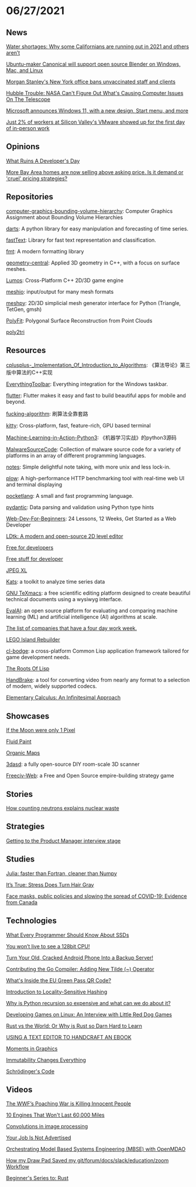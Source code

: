 # 06/27/2021

## News
[Water shortages: Why some Californians are running out in 2021 and others aren’t](https://calmatters.org/environment/2021/06/california-water-shortage/)

[Ubuntu-maker Canonical will support open source Blender on Windows, Mac, and Linux](https://betanews.com/2021/06/23/linux-canonical-open-source-blender/)

[Morgan Stanley's New York office bans unvaccinated staff and clients](https://edition.cnn.com/2021/06/23/investing/morgan-stanley-unvaccinated-employees-office/index.html)

[Hubble Trouble: NASA Can't Figure Out What's Causing Computer Issues On The Telescope](https://www.npr.org/2021/06/23/1009567351/hubble-trouble-nasa-cant-figure-out-whats-causing-computer-issues-on-the-telesco)

[Microsoft announces Windows 11, with a new design, Start menu, and more](https://www.theverge.com/2021/6/24/22546791/microsoft-windows-11-announcement-features-updates)

[Just 2% of workers at Silicon Valley's VMware showed up for the first day of in-person work](https://www.sfgate.com/tech/article/VMWare-2-percent-worker-Silicon-Valley-remote-work-16274581.php)

## Opinions
[What Ruins A Developer's Day](https://www.i-programmer.info/news/99-professional/14648-what-ruins-a-developers-day.html)

[More Bay Area homes are now selling above asking price. Is it demand or 'cruel' pricing strategies?](https://www.sfchronicle.com/local/article/Bay-Area-homes-real-estate-asking-prices-16263716.php)

## Repositories
[computer-graphics-bounding-volume-hierarchy](https://github.com/alecjacobson/computer-graphics-bounding-volume-hierarchy): Computer Graphics Assignment about Bounding Volume Hierarchies

[darts](https://github.com/unit8co/darts/): A python library for easy manipulation and forecasting of time series.

[fastText](https://github.com/facebookresearch/fastText/): Library for fast text representation and classification.

[fmt](https://github.com/fmtlib/fmt): A modern formatting library

[geometry-central](https://github.com/nmwsharp/geometry-central): Applied 3D geometry in C++, with a focus on surface meshes.

[Lumos](https://github.com/jmorton06/Lumos): Cross-Platform C++ 2D/3D game engine

[meshio](https://github.com/nschloe/meshio): input/output for many mesh formats

[meshpy](https://github.com/inducer/meshpy): 2D/3D simplicial mesh generator interface for Python (Triangle, TetGen, gmsh)

[PolyFit](https://github.com/LiangliangNan/PolyFit): Polygonal Surface Reconstruction from Point Clouds

[poly2tri](https://github.com/greenm01/poly2tri)

## Resources
[cplusplus-_Implementation_Of_Introduction_to_Algorithms](https://github.com/huaxz1986/cplusplus-_Implementation_Of_Introduction_to_Algorithms): 《算法导论》第三版中算法的C++实现

[EverythingToolbar](https://github.com/stnkl/EverythingToolbar): Everything integration for the Windows taskbar.

[flutter](https://github.com/flutter/flutter): Flutter makes it easy and fast to build beautiful apps for mobile and beyond.

[fucking-algorithm](https://github.com/labuladong/fucking-algorithm): 刷算法全靠套路

[kitty](https://github.com/kovidgoyal/kitty): Cross-platform, fast, feature-rich, GPU based terminal

[Machine-Learning-in-Action-Python3](https://github.com/wzy6642/Machine-Learning-in-Action-Python3): 《机器学习实战》的python3源码

[MalwareSourceCode](https://github.com/vxunderground/MalwareSourceCode): Collection of malware source code for a variety of platforms in an array of different programming languages.

[notes](https://github.com/pimterry/notes): Simple delightful note taking, with more unix and less lock-in.

[plow](https://github.com/six-ddc/plow): A high-performance HTTP benchmarking tool with real-time web UI and terminal displaying

[pocketlang](https://github.com/ThakeeNathees/pocketlang): A small and fast programming language.

[pydantic](https://github.com/samuelcolvin/pydantic): Data parsing and validation using Python type hints

[Web-Dev-For-Beginners](https://github.com/microsoft/Web-Dev-For-Beginners): 24 Lessons, 12 Weeks, Get Started as a Web Developer

[LDtk: A modern and open-source 2D level editor](https://deepnight.itch.io/ldtk)

[Free for developers](https://free-for.dev/#/)

[Free stuff for developer](https://freestuff.dev/)

[JPEG XL](https://jpegxl.info/)

[Kats](https://facebookresearch.github.io/Kats/): a toolkit to analyze time series data

[GNU TeXmacs](https://www.texmacs.org/tmweb/home/welcome.en.html): a free scientific editing platform designed to create beautiful technical documents using a wysiwyg interface.

[EvalAI](https://eval.ai/): an open source platform for evaluating and comparing machine learning (ML) and artificial intelligence (AI) algorithms at scale.

[The list of companies that have a four day work week.](https://thelistofcompanies.com/)

[LEGO Island Rebuilder](https://www.legoisland.org/wiki/index.php/LEGO_Island_Rebuilder)

[cl-bodge](https://borodust.org/projects/cl-bodge/): a cross-platform Common Lisp application framework tailored for game development needs.

[The Roots Of Lisp](http://www.huzheng.org/geniusreligion/TheRootsOfLisp.pdf)

[HandBrake](https://handbrake.fr/):  a tool for converting video from nearly any format to a selection of modern, widely supported codecs.

[Elementary Calculus: An Infinitesimal Approach](https://people.math.wisc.edu/~keisler/calc.html)

## Showcases
[If the Moon were only 1 Pixel](https://joshworth.com/dev/pixelspace/pixelspace_solarsystem.html)

[Fluid Paint](https://david.li/paint/)

[Organic Maps](https://organicmaps.app/)

[3dasd](https://3dasd.com/): a fully open-source DIY room-scale 3D scanner

[Freeciv-Web](https://www.freecivweb.org/?2021): a Free and Open Source empire-building strategy game

## Stories
[How counting neutrons explains nuclear waste](https://rootsofprogress.org/nuclear-physics)

## Strategies
[Getting to the Product Manager interview stage](https://glenngillen.com/getting-the-pm-interview/)

## Studies
[Julia: faster than Fortran, cleaner than Numpy](https://www.matecdev.com/posts/numpy-julia-fortran.html)

[It’s True: Stress Does Turn Hair Gray](https://www.cuimc.columbia.edu/news/its-true-stress-does-turn-hair-gray-and-its-reversible)

[Face masks, public policies and slowing the spread of COVID-19: Evidence from Canada](https://www.sciencedirect.com/science/article/pii/S0167629621000606?via%3Dihub)

## Technologies
[What Every Programmer Should Know About SSDs](https://databasearchitects.blogspot.com/2021/06/what-every-programmer-should-know-about.html)

[You won’t live to see a 128bit CPU!](https://blog.cloudware.bg/en/you-wont-live-to-see-a-128bit-cpu/)

[Turn Your Old, Cracked Android Phone Into a Backup Server!](https://www.hannahtech.co/post/turn-your-old-cracked-android-phone-into-a-backup-server-urbackup-linux-deploy-tutorial-part-i)

[Contributing the Go Compiler: Adding New Tilde (~) Operator](https://medium.com/trendyol-tech/contributing-the-go-compiler-adding-new-tilde-operator-f66d0c6cff7)

[What's Inside the EU Green Pass QR Code?](https://gir.st/blog/greenpass.html)

[Introduction to Locality-Sensitive Hashing](http://tylerneylon.com/a/lsh1/)

[Why is Python recursion so expensive and what can we do about it?](https://stackoverflow.com/questions/67988828/why-is-python-recursion-so-expensive-and-what-can-we-do-about-it)

[Developing Games on Linux: An Interview with Little Red Dog Games](https://blog.system76.com/post/654884924769370112/developing-games-on-linux-an-interview-with)

[Rust vs the World: Or Why is Rust so Darn Hard to Learn](https://rustbyprojects.com/rust-vs-the-world)

[USING A TEXT EDITOR TO HANDCRAFT AN EBOOK](http://len.falken.ink/misc/epub.txt)

[Moments in Graphics](http://momentsingraphics.de/)

[Immutability Changes Everything](https://queue.acm.org/detail.cfm?id=2884038)

[Schrödinger's Code](https://queue.acm.org/detail.cfm?id=3468263)

## Videos
[The WWF’s Poaching War is Killing Innocent People](https://www.youtube.com/watch?v=9J6iJg6NUOA&t=211s)

[10 Engines That Won't Last 60,000 Miles](https://www.youtube.com/watch?v=FbDGgFRTn5o)

[Convolutions in image processing](https://www.youtube.com/watch?v=8rrHTtUzyZA)

[Your Job Is Not Advertised](https://www.youtube.com/watch?v=AqbfYxBEQyY)

[Orchestrating Model Based Systems Engineering (MBSE) with OpenMDAO](https://www.youtube.com/watch?v=on9WRmcr218)

[How my Draw Pad Saved my git/forum/docs/slack/education/zoom Workflow](https://www.youtube.com/watch?app=desktop&v=4JcCZyuq4l8)

[Beginner's Series to: Rust](https://www.youtube.com/playlist?list=PLlrxD0HtieHjbTjrchBwOVks_sr8EVW1x)
